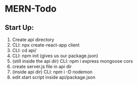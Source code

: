 # MERN-Todo

## Start Up:

1. Create api directory
2. CLI: npx create-react-app client
3. CLI: cd api/
4. CLI: npm init (gives us our package.json)
5. (still inside the api dir) CLI: npm i express mongoose cors
6. create server.js file in api dir
7. (inside api dir) CLI: npm i -D nodemon
8. edit start script inside api/package.json
